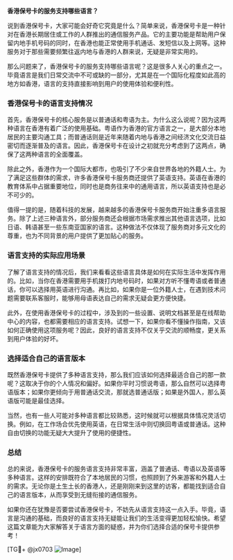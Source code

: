 **香港保号卡的服务支持哪些语言？**

说到香港保号卡，大家可能会好奇它究竟是什么？简单来说，香港保号卡是一种针对在香港长期居住或工作的人群推出的通信服务产品。它的主要功能是帮助用户保留内地手机号码的同时，在香港也能正常使用手机通话、发短信以及上网等。这种服务对于那些需要频繁往返内地与香港的人群来说，无疑是非常实用的。

那么问题来了，香港保号卡的服务支持哪些语言呢？这是很多人关心的重点之一。毕竟语言是我们日常交流中不可或缺的一部分，尤其是在一个国际化程度如此高的地方如香港，语言的支持直接影响到用户的使用体验和便利性。

### 香港保号卡的语言支持情况

首先，香港保号卡的核心服务是以普通话和粤语为主。为什么这么说呢？因为这两种语言在香港有着广泛的使用基础。粤语作为香港的官方语言之一，是大部分本地居民的主要沟通工具；而普通话则是近年来随着内地与香港之间经济文化交流日益密切而逐渐普及的语言。因此，香港保号卡在设计之初就充分考虑到了这两点，确保了这两种语言的全面覆盖。

除此之外，香港作为一个国际大都市，也吸引了不少来自世界各地的外籍人士。为了满足这些群体的需求，许多香港保号卡服务商还提供了英语支持。英语在香港的教育体系中占据重要地位，同时也是商务往来中的通用语言，所以英语支持也是必不可少的。

值得一提的是，随着科技的发展，越来越多的香港保号卡服务商开始注重多语言服务。除了上述三种语言外，部分服务商还会根据市场需求推出其他语言选项，比如日语、韩语甚至一些东南亚国家的语言。这种做法不仅体现了服务商对多元文化的尊重，也为不同背景的用户提供了更加贴心的服务。

### 语言支持的实际应用场景

了解了语言支持的情况后，我们来看看这些语言具体是如何在实际生活中发挥作用的。比如，当你在香港需要用手机拨打内地号码时，如果对方听不懂粤语或者普通话，你可以选择用英语进行沟通。再比如，如果你是一位外籍人士，在遇到技术问题需要联系客服时，能够用母语表达自己的需求无疑会更方便快捷。

此外，在使用香港保号卡的过程中，涉及到的一些设置、说明文档甚至是在线帮助中心的内容，也都需要相应的语言支持。试想一下，如果你看不懂操作指南，又该如何正确使用这项服务呢？因此，良好的语言支持不仅关乎交流的顺畅度，更关系到用户体验的好坏。

### 选择适合自己的语言版本

既然香港保号卡提供了多种语言支持，那么我们应该如何选择最适合自己的那一款呢？这取决于你的个人情况和偏好。如果你平时习惯说粤语，那么自然可以选择粤语版本；如果你更倾向于用普通话交流，那就选普通话版；如果是外国人，那么英语版可能是最佳选择。

当然，也有一些人可能对多种语言都比较熟悉，这时候就可以根据具体情况灵活切换。例如，在工作场合优先使用英语，在日常生活中则切换回粤语或普通话。这种自由切换的功能无疑大大提升了使用的便捷性。

### 总结

总的来说，香港保号卡的服务语言支持非常丰富，涵盖了普通话、粤语以及英语等多种语言。这样的安排既符合了本地居民的习惯，也照顾到了外来游客和外籍人士的需求。无论你是土生土长的香港人，还是刚刚来到这里的访客，都能找到适合自己的语言版本，从而享受到无缝衔接的通信服务。

如果你还在犹豫是否要尝试香港保号卡，不妨先从语言支持这一点入手。毕竟，语言是沟通的基础，而良好的语言支持无疑能让我们的生活变得更加轻松愉快。希望这篇文章能为大家解答关于语言方面的疑惑，并为你们选择合适的保号卡提供参考！

[TG💪+ @jx0703 ![Image](https://github.com/user-attachments/assets/dbca1d08-cadb-493c-b0ec-ad6f7a83f270)]